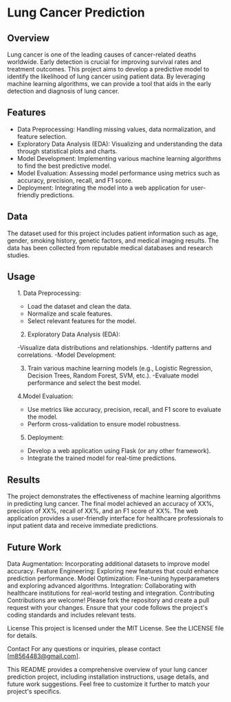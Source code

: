 # Lung Cancer Prediction
## Overview
Lung cancer is one of the leading causes of cancer-related deaths worldwide. Early detection is crucial for improving survival rates and treatment outcomes. This project aims to develop a predictive model to identify the likelihood of lung cancer using patient data. By leveraging machine learning algorithms, we can provide a tool that aids in the early detection and diagnosis of lung cancer.

## Features
- Data Preprocessing: Handling missing values, data normalization, and feature selection.
- Exploratory Data Analysis (EDA): Visualizing and understanding the data through statistical plots and charts.
- Model Development: Implementing various machine learning algorithms to find the best predictive model.
- Model Evaluation: Assessing model performance using metrics such as accuracy, precision, recall, and F1 score.
- Deployment: Integrating the model into a web application for user-friendly predictions.

## Data
The dataset used for this project includes patient information such as age, gender, smoking history, genetic factors, and medical imaging results. The data has been collected from reputable medical databases and research studies.


## Usage
<ol>
1. Data Preprocessing:

- Load the dataset and clean the data.
- Normalize and scale features.
- Select relevant features for the model.

2. Exploratory Data Analysis (EDA):

-Visualize data distributions and relationships.
-Identify patterns and correlations.
-Model Development:

3. Train various machine learning models (e.g., Logistic Regression, Decision Trees, Random Forest, SVM, etc.).
-Evaluate model performance and select the best model.

4.Model Evaluation:

- Use metrics like accuracy, precision, recall, and F1 score to evaluate the model.
- Perform cross-validation to ensure model robustness.

5. Deployment:

- Develop a web application using Flask (or any other framework).
- Integrate the trained model for real-time predictions.
</ol>

## Results
The project demonstrates the effectiveness of machine learning algorithms in predicting lung cancer. The final model achieved an accuracy of XX%, precision of XX%, recall of XX%, and an F1 score of XX%. The web application provides a user-friendly interface for healthcare professionals to input patient data and receive immediate predictions.

## Future Work
Data Augmentation: Incorporating additional datasets to improve model accuracy.
Feature Engineering: Exploring new features that could enhance prediction performance.
Model Optimization: Fine-tuning hyperparameters and exploring advanced algorithms.
Integration: Collaborating with healthcare institutions for real-world testing and integration.
Contributing
Contributions are welcome! Please fork the repository and create a pull request with your changes. Ensure that your code follows the project's coding standards and includes relevant tests.

License
This project is licensed under the MIT License. See the LICENSE file for details.

Contact
For any questions or inquiries, please contact [m8564483@gmail.com].

This README provides a comprehensive overview of your lung cancer prediction project, including installation instructions, usage details, and future work suggestions. Feel free to customize it further to match your project's specifics.
